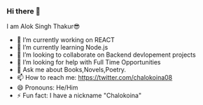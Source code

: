 ### Hi there 👋
I am Alok Singh Thakur😎


- 🔭 I’m currently working on REACT
- 🌱 I’m currently learning Node.js
- 👯 I’m looking to collaborate on Backend devlopement projects
- 🤔 I’m looking for help with Full Time Opportunities
- 💬 Ask me about Books,Novels,Poetry.
- 📫 How to reach me: https://twitter.com/chalokoina08
- 😄 Pronouns: He/Him
- ⚡ Fun fact: I have a nickname "Chalokoina"



<!--
**Alok3108M/Alok3108M** is a ✨ _special_ ✨ repository because its `README.md` (this file) appears on your GitHub profile.

Here are some ideas to get you started:

- 🔭 I’m currently working on ...
- 🌱 I’m currently learning ...
- 👯 I’m looking to collaborate on ...
- 🤔 I’m looking for help with ...
- 💬 Ask me about ...
- 📫 How to reach me: ...
- 😄 Pronouns: ...
- ⚡ Fun fact: ...
-->
